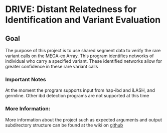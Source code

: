 # DRIVE: Distant Relatedness for Identification and Variant Evaluation

## Goal

The purpose of this project is to use shared segment data to verify the rare variant calls on the MEGA-ex Array. This program identifies networks of individual who carry a specified variant. These identified networks allow for greater confidence in these rare variant calls

### Important Notes

At the moment the program supports input from hap-ibd and iLASH, and germline. Other ibd detection programs are not supported at this time

### More Information:

More information about the project such as expected arguments and output subdirectory structure can be found at the wiki on [github](https://github.com/jtb324/MEGA_CLI_project_0.9_rc3/wiki)

